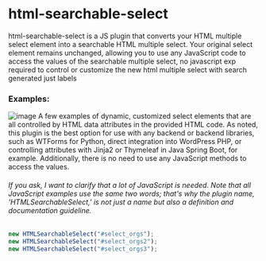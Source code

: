 # html-searchable-select
html-searchable-select is a JS plugin that converts your HTML multiple select element into a searchable HTML multiple select. Your original select element remains unchanged, allowing you to use any JavaScript code to access the values of the searchable multiple select, no javascript exp required to control or customize the new html multiple select with search generated just labels


### Examples:
![image](https://github.com/user-attachments/assets/5899bf22-7805-4297-a043-912acf2a4e20)
A few examples of dynamic, customized select elements that are all controlled by HTML data attributes in the provided HTML code. As noted, this plugin is the best option for use with any backend or backend libraries, such as WTForms for Python, direct integration into WordPress PHP, or controlling attributes with Jinja2 or Thymeleaf in Java Spring Boot, for example. Additionally, there is no need to use any JavaScript methods to access the values.

###### If you ask, I want to clarify that a lot of JavaScript is needed. Note that all JavaScript examples use the same two words; that's why the plugin name, 'HTMLSearchableSelect,' is not just a name but also a definition and documentation guideline.

```javascript
new HTMLSearchableSelect("#select_orgs");
new HTMLSearchableSelect("#select_orgs2");
new HTMLSearchableSelect("#select_orgs3");
```
